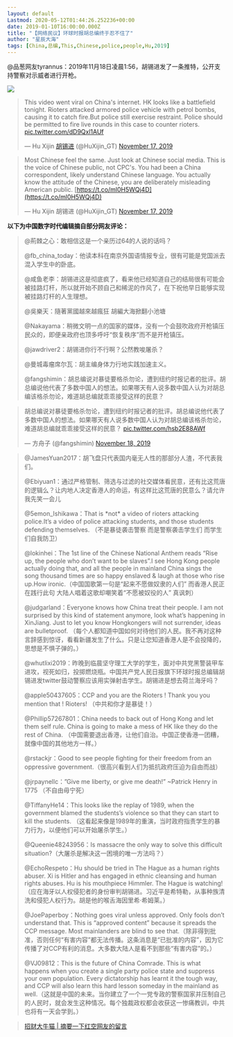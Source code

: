 ```yaml
---
layout: default
Lastmod: 2020-05-12T01:44:26.252236+00:00
date: 2019-01-10T16:00:00.000Z
title: "【网络民议】环球时报胡总编终于忍不住了"
author: "星辰大海"
tags: [China,总编,This,Chinese,police,people,Hu,2019]
---
```


@品葱网友tyrannus：2019年11月18日凌晨1:56，胡锡进发了一条推特，公开支持警察对示威者进行开枪。

[![](https://images.weserv.nl/?url=https%3A//chinadigitaltimes.net/chinese/files/2019/11/Z44TD8K.png)](https://images.weserv.nl/?url=https%3A//chinadigitaltimes.net/chinese/files/2019/11/Z44TD8K.png)

> This video went viral on China's internet. HK looks like a battlefield tonight. Rioters attacked armored police vehicle with petrol bombs, causing it to catch fire.But police still exercise restraint. Police should be permitted to fire live rounds in this case to counter rioters. [pic.twitter.com/dD9Qxl1AUf](https://t.co/dD9Qxl1AUf)
> 
> — Hu Xijin [胡锡进](https://chinadigitaltimes.net/chinese/tag/%e8%83%a1%e9%94%a1%e8%bf%9b/) (@HuXijin\_GT) [November 17, 2019](https://twitter.com/HuXijin_GT/status/1196109871784984576?ref_src=twsrc%5Etfw)

> Most Chinese feel the same. Just look at Chinese social media. This is the voice of Chinese public, not CPC's. You had been a China correspondent, likely understand Chinese language. You actually know the attitude of the Chinese, you are deliberately misleading American public. [https://t.co/ml0H5WQj4D](https://t.co/ml0H5WQj4D)
> 
> — Hu Xijin 胡锡进 (@HuXijin\_GT) [November 17, 2019](https://twitter.com/HuXijin_GT/status/1196156134672830464?ref_src=twsrc%5Etfw)

**以下为中国数字时代编辑摘自部分网友评论：**

> @荊棘之心：敢相信这是一个亲历过64的人说的话吗？
> 
> @fb\_china\_today：他读本科在南京外国语情报专业，很有可能是党国派去混入学生中的卧底。
> 
> @咸鱼老李：胡锡进这是彻底疯了，看来他已经知道自己的结局很有可能会被挂路灯杆，所以就开始不顾自己和稀泥的作风了，在下祝他早日能够实现被挂路灯杆的人生理想。
> 
> @吳樂天：隨著黨國越來越瘋狂 胡編大海掀翻小池塘
> 
> @Nakayama：稍微文明一点的国家的媒体，没有一个会鼓吹政府开枪镇压民众的，即便亲政府也顶多呼吁“恢复秩序”而不是开枪镇压。
> 
> @jawdriver2：胡锡进你行不行啊？公然教唆屠杀？
> 
> @曼城毒瘤席尔瓦：胡主编身体力行地实践加速主义。
> 
> @fangshimin：胡总编说对暴徒要格杀勿论，遭到纽约时报记者的批评。胡总编说他代表了多数中国人的想法。如果哪天有人说多数中国人认为对胡总编该格杀勿论，难道胡总编就乖乖接受这样的民意？

> 胡总编说对暴徒要格杀勿论，遭到纽约时报记者的批评。胡总编说他代表了多数中国人的想法。如果哪天有人说多数中国人认为对胡总编该格杀勿论，难道胡总编就乖乖接受这样的民意？ [pic.twitter.com/hsb2E88AWf](https://t.co/hsb2E88AWf)
> 
> — 方舟子 (@fangshimin) [November 18, 2019](https://twitter.com/fangshimin/status/1196353376683868166?ref_src=twsrc%5Etfw)

> @JamesYuan2017：胡飞盘只代表国内毫无人性的那部分人渣，不代表我们。
> 
> @Ebiyuan1：通过严格管制、筛选与过滤的社交媒体看民意，还有比这荒唐的逻辑么？让内地人决定香港人的命运，有这样比这荒唐的民意么？请允许我先笑一会儿
> 
> @5emon\_Ishikawa：That is \*not\* a video of rioters attacking police.It’s a video of police attacking students, and those students defending themselves. （不是暴徒袭击警察 而是警察袭击学生们 而学生们自我防卫）
> 
> @lokinhei：The 1st line of the Chinese National Anthem reads “Rise up, the people who don’t want to be slaves”.I see Hong Kong people actually doing that, and all the people in mainland China sings the song thousand times are so happy enslaved & laugh at those who rise up.How ironic.（中国国歌第一句是“起来不愿做奴隶的人们” 而香港人民正在践行此句 大陆人唱着这歌却嘲笑着“不愿被奴役的人” 真讽刺）
> 
> @judgarland：Everyone knows how China treat their people. I am not surprised by this kind of statement anymore, look what’s happening in XinJiang. Just to let you know Hongkongers will not surrender, ideas are bulletproof. （每个人都知道中国如何对待他们的人民。我不再对这种言辞感到惊讶，看看新疆发生了什么。只是让您知道香港人是不会投降的，思想是不惧子弹的。）
> 
> @whutlixi2019：昨晚到临晨坚守理工大学的学生，面对中共党黑警装甲车进攻，视死如归，投掷燃烧瓶。中国共产党人民日报旗下环球时报总编辑胡锡进发twitter鼓动警察应该用实弹射击学生。胡锡进是想去荷兰海牙吗？
> 
> @apple50437605：CCP and you are the Rioters ! Thank you you mention that ! Rioters! （中共和你才是暴徒！）
> 
> @Phillip57267801：China needs to back out of Hong Kong and let them self rule. China is going to make a mess of HK like they do the rest of China. （中国需要退出香港，让他们自治。中国正使香港一团糟，就像中国的其他地方一样。）
> 
> @rstackjr：Good to see people fighting for their freedom from an oppressive government.（很高兴看到人们为抵抗政府压迫为自由而战）
> 
> @jrpaynellc：”Give me liberty, or give me death!” ~Patrick Henry in 1775 （不自由毋宁死）
> 
> @TiffanyHe14：This looks like the replay of 1989, when the government blamed the students’s violence so that they can start to kill the students. （这看起来像是1989年的重演，当时政府指责学生的暴力行为，以便他们可以开始屠杀学生。）
> 
> @Queenie48243956：Is massacre the only way to solve this difficult situation?（大屠杀是解决这一困境的唯一方法吗？）
> 
> @EchoRespeto：Hu should be tried in The Hague as a human rights abuser. Xi is Hitler and has engaged in ethnic cleansing and human rights abuses. Hu is his mouthpiece Himmler. The Hague is watching!（应在海牙以人权侵犯者的身份审判胡锡进。习近平是希特勒，从事种族清洗和侵犯人权行为。胡是他的喉舌海因里希·希姆莱。）
> 
> @JoePaperboy：Nothing goes viral unless approved. Only fools don’t understand that. This is “approved content” because it spreads the CCP message. Most mainlanders are blind to see that.（除非得到批准，否则任何“有害内容”都无法传播。这条消息是“已批准的内容”，因为它传播了对CCP有利的消息。大多数大陆人是看不到那些“有害内容”的。）
> 
> @VJ09812：This is the future of China Comrade. This is what happens when you create a single party police state and suppress your own population. Every dictatorship has learnt it the tough way, and CCP will also learn this hard lesson someday in the mainland as well.（这就是中国的未来。当你建立了一个一党专政的警察国家并压制自己的人民时，就会发生这种情况。每个独裁政权都会收获这一惨痛教训，中共也将有一天会学到。）

> [招财大牛猫 | 摘要一下红空网友的留言](https://chinadigitaltimes.net/chinese/2019/11/%e6%8b%9b%e8%b4%a2%e5%a4%a7%e7%89%9b%e7%8c%ab-%e6%91%98%e8%a6%81%e4%b8%80%e4%b8%8b%e7%ba%a2%e7%a9%ba%e7%bd%91%e5%8f%8b%e7%9a%84%e7%95%99%e8%a8%80/)

